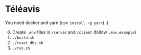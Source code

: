 # Téléavis

You need docker and yarn (`npm install -g yarn`) :)

0. Create `.env` files in `/server` and `/client` (follow `.env.example`)
1. `./build.sh`
2. `./reset_dbs.sh`
3. `./run.sh`
